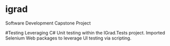 # igrad
Software Development Capstone Project

#Testing 
Leveraging C# Unit testing within the IGrad.Tests project.
Imported Selenium Web packages to leverage UI testing via scripting.
